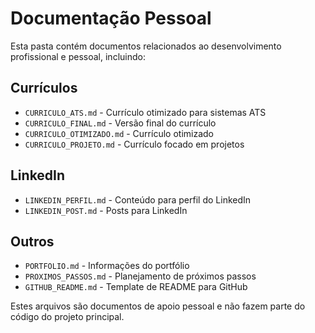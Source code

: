 # Documentação Pessoal

Esta pasta contém documentos relacionados ao desenvolvimento profissional e pessoal, incluindo:

## Currículos
- `CURRICULO_ATS.md` - Currículo otimizado para sistemas ATS
- `CURRICULO_FINAL.md` - Versão final do currículo
- `CURRICULO_OTIMIZADO.md` - Currículo otimizado
- `CURRICULO_PROJETO.md` - Currículo focado em projetos

## LinkedIn
- `LINKEDIN_PERFIL.md` - Conteúdo para perfil do LinkedIn
- `LINKEDIN_POST.md` - Posts para LinkedIn

## Outros
- `PORTFOLIO.md` - Informações do portfólio
- `PROXIMOS_PASSOS.md` - Planejamento de próximos passos
- `GITHUB_README.md` - Template de README para GitHub

Estes arquivos são documentos de apoio pessoal e não fazem parte do código do projeto principal.

